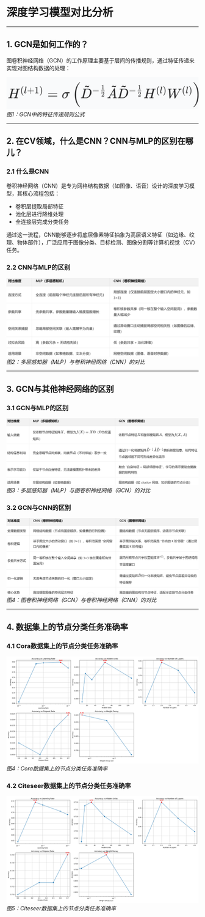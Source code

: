 # 深度学习模型对比分析

---

## 1. GCN是如何工作的？

图卷积神经网络（GCN）的工作原理主要基于层间的传播规则，通过特征传递来实现对图结构数据的处理：

![特征传递规则](image/传播公式.png) 
*图1：GCN中的特征传递规则公式*

---

## 2. 在CV领域，什么是CNN？CNN与MLP的区别在哪儿？

### 2.1 什么是CNN

卷积神经网络（CNN）是专为网格结构数据（如图像、语音）设计的深度学习模型，其核心流程包括：
- 卷积层提取局部特征
- 池化层进行降维处理
- 全连接层完成分类任务

通过这一流程，CNN能够逐步将底层像素特征抽象为高层语义特征（如边缘、纹理、物体部件），广泛应用于图像分类、目标检测、图像分割等计算机视觉（CV）任务。

### 2.2 CNN与MLP的区别

![MLP与CNN的区别](image/MLPvsCNN.png)
*图2：多层感知器（MLP）与卷积神经网络（CNN）的对比*

---

## 3. GCN与其他神经网络的区别

### 3.1 GCN与MLP的区别

![MLP与GCN的区别](image/MLPvsGCN.png)
*图3：多层感知器（MLP）与图卷积神经网络（GCN）的对比*

### 3.2 GCN与CNN的区别

![GCN与CNN的区别](image/CNNvsGCN.png)
*图4：图卷积神经网络（GCN）与卷积神经网络（CNN）的对比*

---

## 4. 数据集上的节点分类任务准确率

### 4.1 Cora数据集上的节点分类任务准确率

![Cora数据集](image/cora_hyperparameter_tuning_results.png)
*图4：Cora数据集上的节点分类任务准确率*

### 4.2 Citeseer数据集上的节点分类任务准确率

![Citeseer数据集](image/citeseer_hyperparameter_tuning_results.png)
*图5：Citeseer数据集上的节点分类任务准确率*